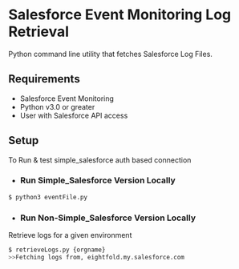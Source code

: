 # Salesforce Event Monitoring Log Retrieval

Python command line utility that fetches Salesforce Log Files.

## Requirements

* Salesforce Event Monitoring
* Python v3.0 or greater
* User with Salesforce API access

## Setup

To Run & test simple_salesforce auth based connection 

* ### Run Simple_Salesforce Version Locally

```sh
$ python3 eventFile.py
```

* ### Run Non-Simple_Salesforce Version Locally

Retrieve logs for a given environment

```sh
$ retrieveLogs.py {orgname}
>>Fetching logs from, eightfold.my.salesforce.com
```